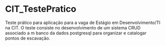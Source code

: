 # CIT_TestePratico
Teste prático para aplicação para a vaga de Estágio em Desenvolvimento/TI na CIT. O teste consiste no desenvolvimento de um sistema CRUD associado a m banco da dados postgresql para organizar e catalogar pontos de escavação.
